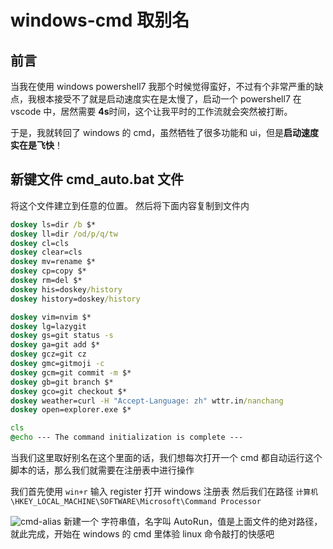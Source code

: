 # windows-cmd 取别名

## 前言

当我在使用 windows powershell7 我那个时候觉得蛮好，不过有个非常严重的缺点，我根本接受不了就是启动速度实在是太慢了，启动一个 powershell7 在 vscode 中，居然需要 **4s**时间，这个让我平时的工作流就会突然被打断。

于是，我就转回了 windows 的 cmd，虽然牺牲了很多功能和 ui，但是**启动速度实在是飞快**！

## 新键文件 cmd_auto.bat 文件

将这个文件建立到任意的位置。
然后将下面内容复制到文件内

```bat
doskey ls=dir /b $*
doskey ll=dir /od/p/q/tw
doskey cl=cls
doskey clear=cls
doskey mv=rename $*
doskey cp=copy $*
doskey rm=del $*
doskey his=doskey/history
doskey history=doskey/history

doskey vim=nvim $*
doskey lg=lazygit
doskey gs=git status -s
doskey ga=git add $*
doskey gcz=git cz
doskey gmc=gitmoji -c
doskey gcm=git commit -m $*
doskey gb=git branch $*
doskey gco=git checkout $*
doskey weather=curl -H "Accept-Language: zh" wttr.in/nanchang
doskey open=explorer.exe $*

cls
@echo --- The command initialization is complete ---
```

当我们这里取好别名在这个里面的话，我们想每次打开一个 cmd 都自动运行这个脚本的话，那么我们就需要在注册表中进行操作

我们首先使用 `win+r` 输入 register 打开 windows 注册表
然后我们在路径 `计算机\HKEY_LOCAL_MACHINE\SOFTWARE\Microsoft\Command Processor`

![cmd-alias](..%5C..%5Cimg%5C2022-06-01-21-10-12.png)
新建一个 字符串值，名字叫 AutoRun，值是上面文件的绝对路径，就此完成，开始在 windows 的 cmd 里体验 linux 命令敲打的快感吧
